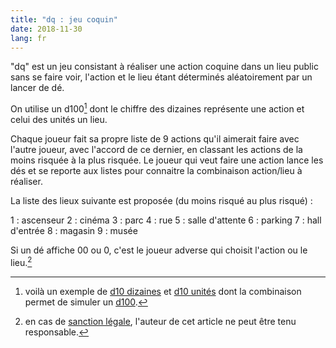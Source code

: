 ```yaml
---
title: "dq : jeu coquin"
date: 2018-11-30
lang: fr
---
```


"dq" est un jeu consistant à réaliser une action coquine dans un lieu public sans se faire voir, l'action et le lieu étant déterminés aléatoirement par un lancer de dé.

On utilise un d100[^1] dont le chiffre des dizaines représente une action et celui des unités un lieu.

Chaque joueur fait sa propre liste de 9 actions qu'il aimerait faire avec l'autre joueur, avec l'accord de ce dernier, en classant les actions de la moins risquée à la plus risquée. Le joueur qui veut faire une action lance les dés et se reporte aux listes pour connaitre la combinaison action/lieu à réaliser.

La liste des lieux suivante est proposée (du moins risqué au plus risqué) :

1 : ascenseur
2 : cinéma
3 : parc
4 : rue
5 : salle d'attente
6 : parking
7 : hall d'entrée
8 : magasin
9 : musée

Si un dé affiche 00 ou 0, c'est le joueur adverse qui choisit l'action ou le lieu.[^2]

[^1]: voilà un exemple de [d10 dizaines](http://www.des-en-folie.fr/des-gamme-opaque-chessex/4838-d-opaque-chessex-blanc-et-noir.html) et [d10 unités](http://www.des-en-folie.fr/des-gamme-opaque-chessex/4819-d10-opaque-chessex-blanc-et-noir.html) dont la combinaison permet de simuler un [d100](https://fr.wikipedia.org/wiki/D%C3%A9_%C3%A0_cent_faces).
[^2]: en cas de [sanction légale](https://www.nouvelobs.com/rue89/rue89-rue69/20100426.RUE6183/si-je-baise-dans-la-rue-je-risque-quoi-legalement.html), l'auteur de cet article ne peut être tenu responsable.
